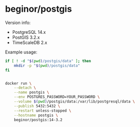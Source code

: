 # beginor/postgis

Version info:

- PostgreSQL 14.x
- PostGIS 3.2.x
- TimeScaleDB 2.x

Example usage:

```sh
if [ ! -d "$(pwd)/postgis/data" ]; then
    mkdir -p "$(pwd)/postgis/data"
fi


docker run \
    --detach \
    --name postgis \
    --env POSTGRES_PASSWORD=YOUR_PASSWORD \
    --volume $(pwd)/postgis/data:/var/lib/postgresql/data \
    --publish 5432:5432 \
    --restart unless-stopped \
    --hostname postgis \
    beginor/postgis:14-3.2
```
